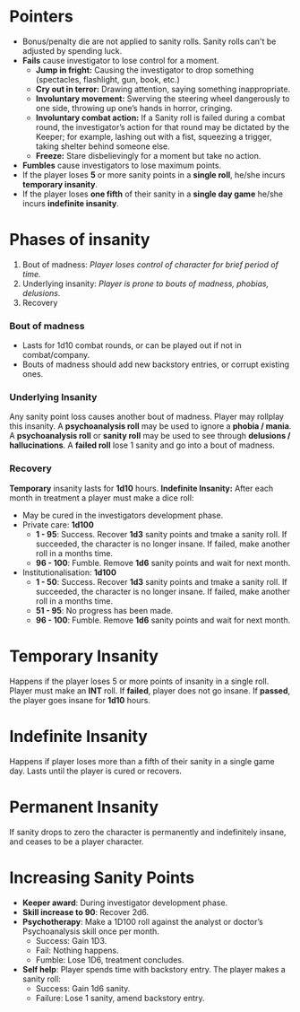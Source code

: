 <!-- TITLE: Rules and Mechanics -->
<!-- SUBTITLE: I'm not crazy, I swear! -->
# Pointers
* Bonus/penalty die are not applied to sanity rolls. Sanity rolls can't be adjusted by spending luck.
* **Fails** cause investigator to lose control for a moment.
	* **Jump in fright:** Causing the investigator to drop something (spectacles, flashlight, gun, book, etc.)
	* **Cry out in terror:** Drawing attention, saying something inappropriate.
	* **Involuntary movement:** Swerving the steering wheel dangerously to one side, throwing up one’s hands in horror, cringing.
	* **Involuntary combat action:** If a Sanity roll is failed during a combat round, the investigator’s action for that round may be dictated by the Keeper; for example, lashing out with a fist, squeezing a trigger, taking shelter behind someone else.
	* **Freeze:** Stare disbelievingly for a moment but take no action.
* **Fumbles** cause investigators to lose maximum points.
* If the player loses **5** or more sanity points in a **single roll**, he/she incurs **temporary insanity**.
* If the player loses **one fifth** of their sanity in a **single day game** he/she incurs **indefinite insanity**.
# Phases of insanity
1. Bout of madness: *Player loses control of character for brief period of time.*
2. Underlying insanity: *Player is prone to bouts of madness, phobias, delusions.*
3. Recovery
### Bout of madness
* Lasts for 1d10 combat rounds, or can be played out if not in combat/company.
* Bouts of madness should add new backstory entries, or corrupt existing ones.
### Underlying Insanity
Any sanity point loss causes another bout of madness. Player may rollplay this insanity.
A **psychoanalysis roll** may be used to ignore a **phobia / mania**.
A **psychoanalysis roll** or **sanity roll** may be used to see through **delusions / hallucinations**.
A **failed roll** lose 1 sanity and go into a bout of madness.
### Recovery
**Temporary** insanity lasts for **1d10** hours.
**Indefinite Insanity:**
After each month in treatment a player must make a dice roll:
* May be cured in the investigators development phase.
* Private care: **1d100**
	* **1 - 95**: Success. Recover **1d3** sanity points and tmake a sanity roll. If succeeded, the character is no longer insane. If failed, make another roll in a months time.
	* **96 - 100**: Fumble. Remove **1d6** sanity points and wait for next month.
* Institutionalisation: **1d100**
	* **1 - 50**: Success. Recover **1d3** sanity points and tmake a sanity roll. If succeeded, the character is no longer insane. If failed, make another roll in a months time.
	* **51 - 95**: No progress has been made.
	* **96 - 100**: Fumble. Remove **1d6** sanity points and wait for next month.
# Temporary Insanity
Happens if the player loses 5 or more points of insanity in a single roll.
Player must make an **INT** roll.
If **failed**, player does not go insane.
If **passed**, the player goes insane for **1d10** hours.
# Indefinite Insanity
Happens if player loses more than a fifth of their sanity in a single game day.
Lasts until the player is cured or recovers.
# Permanent Insanity
If sanity drops to zero the character is permanently and indefinitely insane, and ceases to be a player character.
# Increasing Sanity Points
* **Keeper award**: During investigator development phase.
* **Skill increase to 90**: Recover 2d6.
* **Psychotherapy**: Make a 1D100 roll against the analyst or doctor’s Psychoanalysis skill once per month.
	* Success: Gain 1D3.
	* Fail: Nothing happens.
	* Fumble: Lose 1D6, treatment concludes.
* **Self help**: Player spends time with backstory entry. The player makes a sanity roll:
	* Success: Gain 1d6 sanity.
	* Failure: Lose 1 sanity, amend backstory entry.



